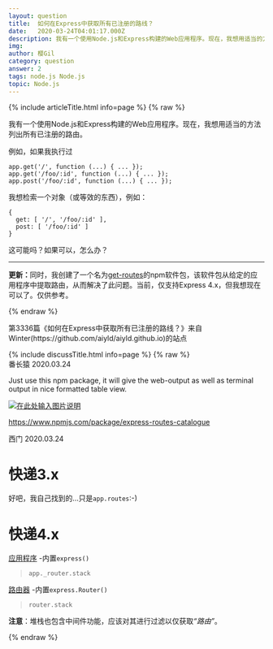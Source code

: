 ```yaml
---
layout: question
title:  如何在Express中获取所有已注册的路线？
date:   2020-03-24T04:01:17.000Z
description: 我有一个使用Node.js和Express构建的Web应用程序。现在，我想用适当的方法列出所有已注册的路由。例如，如果我执行过app.get('/...
img: 
author: 樱Gil
category: question
answer: 2
tags: node.js Node.js
topic: Node.js
---
```

<div class="article-root">
  <div class="article">
    {% include articleTitle.html info=page %}
    {% raw %}
    <div class="article-content"><p><font style="vertical-align: inherit;"><font style="vertical-align: inherit;">我有一个使用Node.js和Express构建的Web应用程序。</font><font style="vertical-align: inherit;">现在，我想用适当的方法列出所有已注册的路由。</font></font></p>

<p><font style="vertical-align: inherit;"><font style="vertical-align: inherit;">例如，如果我执行过</font></font></p>

<pre><code>app.get('/', function (...) { ... });<font></font>
app.get('/foo/:id', function (...) { ... });<font></font>
app.post('/foo/:id', function (...) { ... });<font></font>
</code></pre>

<p><font style="vertical-align: inherit;"><font style="vertical-align: inherit;">我想检索一个对象（或等效的东西），例如：</font></font></p>

<pre><code>{<font></font>
  get: [ '/', '/foo/:id' ],<font></font>
  post: [ '/foo/:id' ]<font></font>
}<font></font>
</code></pre>

<p><font style="vertical-align: inherit;"><font style="vertical-align: inherit;">这可能吗？如果可以，怎么办？</font></font></p>

<hr>

<p><strong><font style="vertical-align: inherit;"><font style="vertical-align: inherit;">更新：</font></font></strong><font style="vertical-align: inherit;"><font style="vertical-align: inherit;">同时，我创建了一个名为</font></font><a href="https://www.npmjs.com/package/get-routes" rel="noreferrer"><font style="vertical-align: inherit;"><font style="vertical-align: inherit;">get-routes</font></font></a><font style="vertical-align: inherit;"><font style="vertical-align: inherit;">的npm软件包，该软件包</font><font style="vertical-align: inherit;">从给定的应用程序中提取路由，从而解决了此问题。</font><font style="vertical-align: inherit;">当前，仅支持Express 4.x，但我想现在可以了。</font><font style="vertical-align: inherit;">仅供参考。</font></font></p></div>
    {% endraw %}
  </div>
  <p class="winter_mark">第3336篇《如何在Express中获取所有已注册的路线？》来自Winter(https://github.com/aiyld/aiyld.github.io)的站点</p>
  <div class="discuss-wrapper">
    {% include discussTitle.html info=page %}
    {% raw %}
    <div class="discuss-list">
    <div class="discuss-item">
        <div class="discuss-parent">
          <div class="discuss-meta">
            <span class="discuss-user">番长猿</span>
            <span class="discuss-time">2020.03.24</span>
          </div>
          <div class="discuss-comment"><p>Just use this npm package, it will give the web-output as well as terminal output in nice formatted table view.</p>

<p><a href="https://i.stack.imgur.com/iNnKn.png" rel="nofollow noreferrer"><img src="https://i.stack.imgur.com/iNnKn.png" alt="在此处输入图片说明"></a></p>

<p><a href="https://www.npmjs.com/package/express-routes-catalogue" rel="nofollow noreferrer">https://www.npmjs.com/package/express-routes-catalogue</a></p></div>
        </div></div><div class="discuss-item">
        <div class="discuss-parent">
          <div class="discuss-meta">
            <span class="discuss-user">西门</span>
            <span class="discuss-time">2020.03.24</span>
          </div>
          <div class="discuss-comment"><h1><font style="vertical-align: inherit;"><font style="vertical-align: inherit;">快递3.x</font></font></h1>

<p><font style="vertical-align: inherit;"><font style="vertical-align: inherit;">好吧，我自己找到的...只是</font></font><code>app.routes</code><font style="vertical-align: inherit;"><font style="vertical-align: inherit;">:-)</font></font></p>

<h1><font style="vertical-align: inherit;"><font style="vertical-align: inherit;">快递4.x</font></font></h1>

<p><a href="http://expressjs.com/4x/api.html#express"><font style="vertical-align: inherit;"><font style="vertical-align: inherit;">应用程序</font></font></a><font style="vertical-align: inherit;"><font style="vertical-align: inherit;"> -内置</font></font><code>express()</code></p>

<blockquote>
  <p><code>app._router.stack</code></p>
</blockquote>

<p><a href="http://expressjs.com/4x/api.html#router"><font style="vertical-align: inherit;"><font style="vertical-align: inherit;">路由器</font></font></a><font style="vertical-align: inherit;"><font style="vertical-align: inherit;"> -内置</font></font><code>express.Router()</code></p>

<blockquote>
  <p><code>router.stack</code></p>
</blockquote>

<p><strong><font style="vertical-align: inherit;"><font style="vertical-align: inherit;">注意</font></font></strong><font style="vertical-align: inherit;"><font style="vertical-align: inherit;">：堆栈也包含中间件功能，应该对其进行过滤以</font><font style="vertical-align: inherit;">仅</font><font style="vertical-align: inherit;">获取</font></font><em><font style="vertical-align: inherit;"><font style="vertical-align: inherit;">“路由”</font></font></em><font style="vertical-align: inherit;"><font style="vertical-align: inherit;">。</font></font></p></div>
        </div></div>
    </div>
    {% endraw %}
  </div>
<div>
